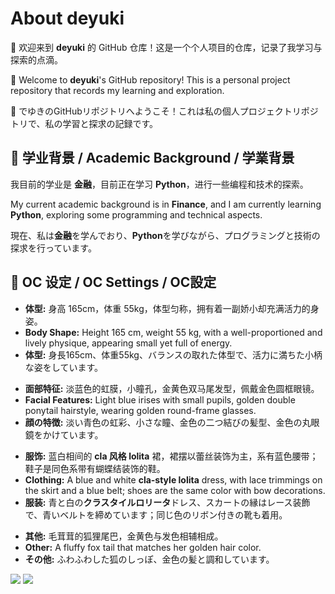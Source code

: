 <h1>About deyuki</h1>

<p>💌 欢迎来到 <strong>deyuki</strong> 的 GitHub 仓库！这是一个个人项目的仓库，记录了我学习与探索的点滴。</p>

<p>💌 Welcome to <strong>deyuki</strong>'s GitHub repository! This is a personal project repository that records my learning and exploration.</p>

<p>💌 でゆきのGitHubリポジトリへようこそ！これは私の個人プロジェクトリポジトリで、私の学習と探求の記録です。</p>

<h2>📕 学业背景 / Academic Background / 学業背景</h2>

<p>我目前的学业是 <strong>金融</strong>，目前正在学习 <strong>Python</strong>，进行一些编程和技术的探索。</p>

<p>My current academic background is in <strong>Finance</strong>, and I am currently learning <strong>Python</strong>, exploring some programming and technical aspects.</p>

<p>現在、私は<strong>金融</strong>を学んでおり、<strong>Python</strong>を学びながら、プログラミングと技術の探求を行っています。</p>

<h2>🦊 OC 设定 / OC Settings / OC設定</h2>

<ul>
  <li><strong>体型:</strong> 身高 165cm，体重 55kg，体型匀称，拥有着一副娇小却充满活力的身姿。</li>
  <li><strong>Body Shape:</strong> Height 165 cm, weight 55 kg, with a well-proportioned and lively physique, appearing small yet full of energy.</li>
  <li><strong>体型:</strong> 身長165cm、体重55kg、バランスの取れた体型で、活力に満ちた小柄な姿をしています。</li>
</ul>

<ul>
  <li><strong>面部特征:</strong> 淡蓝色的虹膜，小瞳孔，金黄色双马尾发型，佩戴金色圆框眼镜。</li>
  <li><strong>Facial Features:</strong> Light blue irises with small pupils, golden double ponytail hairstyle, wearing golden round-frame glasses.</li>
  <li><strong>顔の特徴:</strong> 淡い青色の虹彩、小さな瞳、金色の二つ結びの髪型、金色の丸眼鏡をかけています。</li>
</ul>

<ul>
  <li><strong>服饰:</strong> 蓝白相间的 <strong>cla 风格 lolita</strong> 裙，裙摆以蕾丝装饰为主，系有蓝色腰带；鞋子是同色系带有蝴蝶结装饰的鞋。</li>
  <li><strong>Clothing:</strong> A blue and white <strong>cla-style lolita</strong> dress, with lace trimmings on the skirt and a blue belt; shoes are the same color with bow decorations.</li>
  <li><strong>服装:</strong> 青と白の<strong>クラスタイルロリータ</strong>ドレス、スカートの縁はレース装飾で、青いベルトを締めています；同じ色のリボン付きの靴も着用。</li>
</ul>

<ul>
  <li><strong>其他:</strong> 毛茸茸的狐狸尾巴，金黄色与发色相辅相成。</li>
  <li><strong>Other:</strong> A fluffy fox tail that matches her golden hair color.</li>
  <li><strong>その他:</strong> ふわふわした狐のしっぽ、金色の髪と調和しています。</li>
</ul>
<img src="https://osu-sig.vercel.app/card?user=sandeyuki&mode=mania&round_avatar=true&animation=true" />

<img src="https://github-readme-stats.vercel.app/api/top-langs/?username=deyuki99&layout=compact" />
